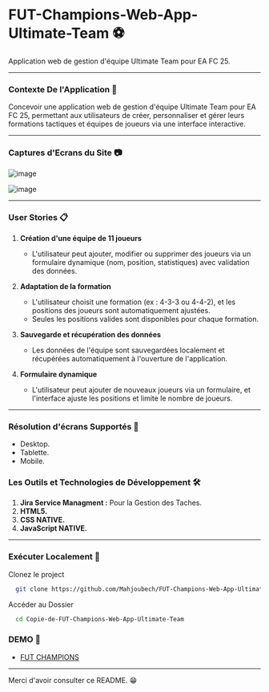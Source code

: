 # FUT-Champions-Web-App-Ultimate-Team ⚽
Application web de gestion d'équipe Ultimate Team pour EA FC 25.

-------------------------------------------------

### Contexte De l'Application 🔭
Concevoir une application web de gestion d'équipe Ultimate Team pour EA FC 25, permettant aux utilisateurs de créer, personnaliser et gérer leurs formations tactiques et équipes de joueurs via une interface interactive.

---------------------------------------------------

### Captures d'Ecrans du Site 📷

![image](https://github.com/user-attachments/assets/6947597f-a146-4324-a006-13b087eab8d2)

![image](https://github.com/user-attachments/assets/b9049088-aae1-447d-a0b1-9a1426ba44f1)



-------------------------------------------------------------

### User Stories 📋
1. **Création d'une équipe de 11 joueurs**
    - L'utilisateur peut ajouter, modifier ou supprimer des joueurs via un formulaire dynamique (nom, position, statistiques) avec validation des données.

2. **Adaptation de la formation**
    - L'utilisateur choisit une formation (ex : 4-3-3 ou 4-4-2), et les positions des joueurs sont automatiquement ajustées.
    - Seules les positions valides sont disponibles pour chaque formation.

3. **Sauvegarde et récupération des données**
    - Les données de l'équipe sont sauvegardées localement et récupérées automatiquement à l'ouverture de l'application.

4. **Formulaire dynamique**
    - L'utilisateur peut ajouter de nouveaux joueurs via un formulaire, et l'interface ajuste les positions et limite le nombre de joueurs.

----------------------------------------------------------------------

### Résolution d'écrans Supportés 📱

- Desktop.
- Tablette.
- Mobile.

### Les Outils et Technologies de Développement 🛠

1. **Jira Service Managment :** Pour la Gestion des Taches.
2. **HTML5.**
3. **CSS NATIVE.**
4. **JavaScript NATIVE.**

-----------------------------------------------------------------------

### Exécuter Localement 💾

Clonez le project

```bash
  git clone https://github.com/Mahjoubech/FUT-Champions-Web-App-Ultimate-Team.git
```

Accéder au Dossier

```bash
  cd Copie-de-FUT-Champions-Web-App-Ultimate-Team
```

### DEMO 🔗

- [FUT CHAMPIONS]( https://mahjoubech.github.io/FUT-Champions-Web-App-Ultimate-Team/)

--------------------------------------------------------------------------

Merci d'avoir consulter ce README. 😁
